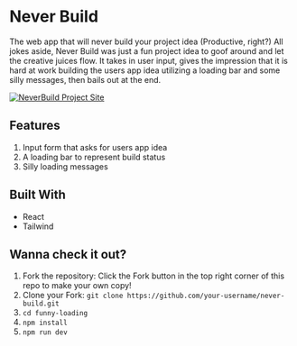# Never Build
The web app that will never build your project idea (Productive, right?) All jokes aside, Never Build was just a fun project idea to goof around and let the creative juices flow. It takes in user input, gives the impression that it is hard at work building the users app idea utilizing a loading bar and some silly messages, then bails out at the end. 

<a href="https://never-build.vercel.app/"><img src="https://img.shields.io/badge/NeverBuild-FD3A5C?style=for-the-badge&logoColor=white" alt="NeverBuild Project Site"/></a>

## Features
1. Input form that asks for users app idea
2. A loading bar to represent build status
3. Silly loading messages

## Built With
- React
- Tailwind

## Wanna check it out?
1. Fork the repository: Click the Fork button in the top right corner of this repo to make your own copy!
2. Clone your Fork: ```git clone https://github.com/your-username/never-build.git```
3. ```cd funny-loading```
4. ```npm install```
5. ```npm run dev```